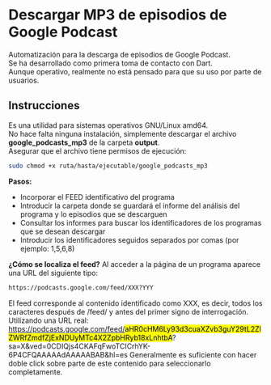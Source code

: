 # Descargar MP3 de episodios de Google Podcast
Automatización para la descarga de episodios de Google Podcast.\
Se ha desarrollado como primera toma de contacto con Dart.\
Aunque operativo, realmente no está pensado para que su uso por parte de usuarios.

## Instrucciones
Es una utilidad para sistemas operativos GNU/Linux amd64.\
No hace falta ninguna instalación, simplemente descargar el archivo **google_podcasts_mp3** de la carpeta **output**.\
Asegurar que el archivo tiene permisos de ejecución:
```bash
sudo chmod +x ruta/hasta/ejecutable/google_podcasts_mp3
```
**Pasos:**
- Incorporar el FEED identificativo del programa
- Introducir la carpeta donde se guardará el informe del análisis del programa y lo episodios que se descarguen
- Consultar los informes para buscar los identificadores de los programas que se desean descargar
- Introducir los identificadores seguidos separados por comas (por ejemplo: 1,5,6,8)

**¿Cómo se localiza el feed?**
Al acceder a la página de un programa aparece una URL del siguiente tipo:
```txt
https://podcasts.google.com/feed/XXX?YYY
```
El feed corresponde al contenido identificado como XXX, es decir, todos los caracteres después de /feed/ y antes del primer signo de interrogación.\
Utilizando una URL real:
https://podcasts.google.com/feed/<mark>aHR0cHM6Ly93d3cuaXZvb3guY29tL2ZlZWRfZmdfZjExNDUyMTc4X2ZpbHRyb18xLnhtbA</mark>?sa=X&ved=0CDIQjs4CKAFqFwoTCICrhYK-6P4CFQAAAAAdAAAAABAB&hl=es
Generalmente es suficiente con hacer doble click sobre parte de este contenido para seleccionarlo completamente.



